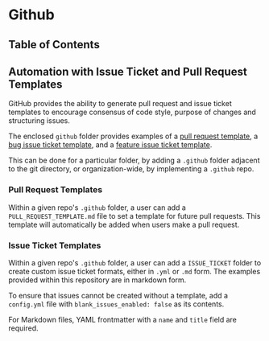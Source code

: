# Github

## Table of Contents

## Automation with Issue Ticket and Pull Request Templates

GitHub provides the ability to generate pull request and issue ticket templates to encourage consensus of code style, purpose of changes and structuring issues. 

The enclosed `github` folder provides examples of a [pull request template](./github/PULL_REQUEST_TEMPLATE.md), a [bug issue ticket template](./github/ISSUE_TEMPLATE/BUG.md), and a [feature issue ticket template](./github/ISSUE_TEMPLATE/FEATURE.md).

This can be done for a particular folder, by adding a `.github` folder adjacent to the git directory, or organization-wide, by implementing a `.github` repo.

### Pull Request Templates

Within a given repo's `.github` folder, a user can add a `PULL_REQUEST_TEMPLATE.md` file to set a template for future pull requests. This template will automatically be added when users make a pull request.

### Issue Ticket Templates

Within a given repo's `.github` folder, a user can add a `ISSUE_TICKET` folder to create custom issue ticket formats, either in `.yml` or `.md` form. The examples provided within this repository are in markdown form.

To ensure that issues cannot be created without a template, add a `config.yml` file with `blank_issues_enabled: false` as its contents.

For Markdown files, YAML frontmatter with a `name` and `title` field are required.